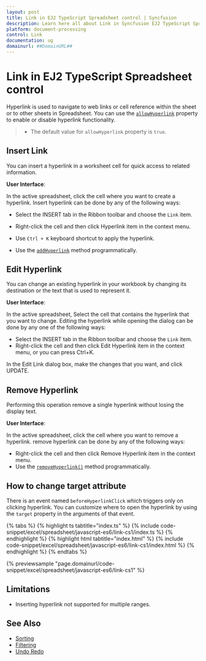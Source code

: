 ```yaml
---
layout: post
title: Link in EJ2 TypeScript Spreadsheet control | Syncfusion
description: Learn here all about Link in Syncfusion EJ2 TypeScript Spreadsheet control of Syncfusion Essential JS 2 and more.
platform: document-processing
control: Link 
documentation: ug
domainurl: ##DomainURL##
---
```


# Link in EJ2 TypeScript Spreadsheet control

Hyperlink is used to navigate to web links or cell reference within the sheet or to other sheets in Spreadsheet. You can use the [`allowHyperlink`](https://ej2.syncfusion.com/documentation/api/spreadsheet/#allowhyperlink) property to enable or disable hyperlink functionality.

> * The default value for `allowHyperlink` property is `true`.

## Insert Link

You can insert a hyperlink in a worksheet cell for quick access to related information.

**User Interface**:

In the active spreadsheet, click the cell where you want to create a hyperlink. Insert hyperlink can be done by any of the following ways:

* Select the INSERT tab in the Ribbon toolbar and choose the `Link` item.
* Right-click the cell and then click Hyperlink item in the context menu.
* Use `Ctrl + K` keyboard shortcut to apply the hyperlink.

* Use the [`addHyperlink`](https://ej2.syncfusion.com/documentation/api/spreadsheet/#addhyperlink) method programmatically.
 
## Edit Hyperlink

You can change an existing hyperlink in your workbook by changing its destination or the text that is used to represent it.

**User Interface**:

In the active spreadsheet, Select the cell that contains the hyperlink that you want to change. Editing the hyperlink while opening the dialog can be done by any one of the following ways:

* Select the INSERT tab in the Ribbon toolbar and choose the `Link` item.
* Right-click the cell and then click Edit Hyperlink item in the context menu, or you can press Ctrl+K.

In the Edit Link dialog box, make the changes that you want, and click UPDATE.

## Remove Hyperlink

Performing this operation remove a single hyperlink without losing the display text.

**User Interface**:

In the active spreadsheet, click the cell where you want to remove a hyperlink. remove hyperlink can be done by any of the following ways:

* Right-click the cell and then click Remove Hyperlink item in the context menu.
* Use the [`removeHyperlink()`](https://ej2.syncfusion.com/documentation/api/spreadsheet/#removehyperlink) method programmatically.

## How to change target attribute

There is an event named `beforeHyperlinkClick` which triggers only on clicking hyperlink. You can customize where to open the hyperlink by using the `target` property in the arguments of that event.

{% tabs %}
{% highlight ts tabtitle="index.ts" %}
{% include code-snippet/excel/spreadsheet/javascript-es6/link-cs1/index.ts %}
{% endhighlight %}
{% highlight html tabtitle="index.html" %}
{% include code-snippet/excel/spreadsheet/javascript-es6/link-cs1/index.html %}
{% endhighlight %}
{% endtabs %}
        
{% previewsample "page.domainurl/code-snippet/excel/spreadsheet/javascript-es6/link-cs1" %}

## Limitations

* Inserting hyperlink not supported for multiple ranges.

## See Also

* [Sorting](./sort)
* [Filtering](./filter)
* [Undo Redo](./undo-redo)
